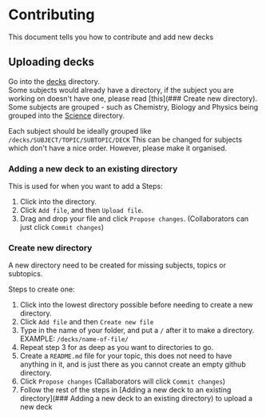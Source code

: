 # Contributing
This document tells you how to contribute and add new decks

## Uploading decks
Go into the [decks](https://github.com/YaoReTian/AnkiDecks/blob/main/decks/) directory.  
Some subjects would already have a directory, if the subject you are working on doesn't have one, please read [this](### Create new directory).  
Some subjects are grouped - such as Chemistry, Biology and Physics being grouped into the [Science](https://github.com/YaoReTian/AnkiDecks/blob/main/decks/Science) directory.  

Each subject should be ideally grouped like `/decks/SUBJECT/TOPIC/SUBTOPIC/DECK`
This can be changed for subjects which don't have a nice order. However, please make it organised.

### Adding a new deck to an existing directory
This is used for when you want to add a 
Steps:  
1. Click into the directory.
2. Click `Add file`, and then `Upload file`.
3. Drag and drop your file and click `Propose changes`. (Collaborators can just click `Commit changes`)

### Create new directory
A new directory need to be created for missing subjects, topics or subtopics.  

Steps to create one:  
1. Click into the lowest directory possible before needing to create a new directory.
2. Click `Add file` and then `Create new file`
3. Type in the name of your folder, and put a `/` after it to make a directory. EXAMPLE: `/decks/name-of-file/`
4. Repeat step 3 for as deep as you want to directories to go.
5. Create a `README.md` file for your topic, this does not need to have anything in it, and is just there as you cannot create an empty github directory.
6. Click `Propose changes` (Callaborators will click `Commit changes`)
7. Follow the rest of the steps in [Adding a new deck to an existing directory](### Adding a new deck to an existing directory) to upload a new deck
